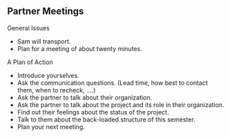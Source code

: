 Partner Meetings
----------------

General Issues

* Sam will transport.
* Plan for a meeting of about twenty minutes.

A Plan of Action

* Introduce yourselves.
* Ask the communication questions.  (Lead time, how best to contact them,
  when to recheck, ....)
* Ask the partner to talk about their organization.
* Ask the partner to talk about the project and its role in their
  organization.
* Find out their feelings about the status of the project.
* Talk to them about the back-loaded structure of this semester.
* Plan your next meeting.
